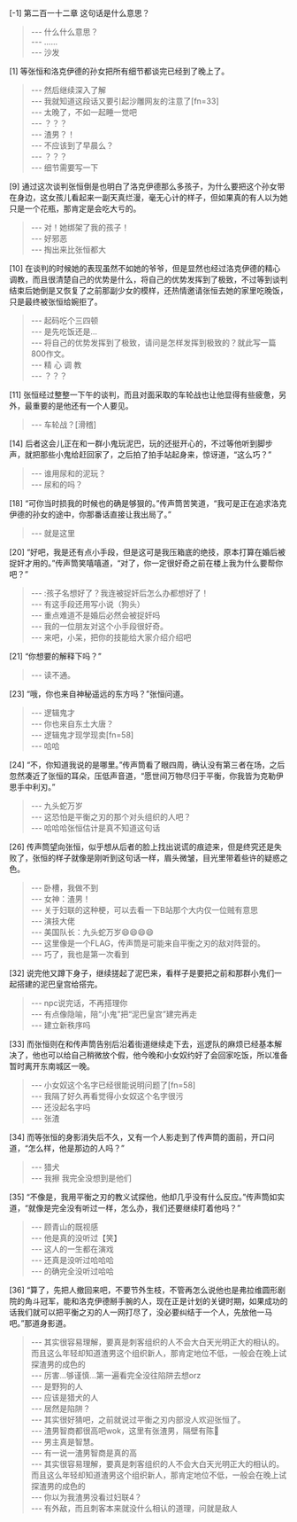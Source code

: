
[-1] 第二百一十二章 这句话是什么意思？
>--- 什么什么意思？<br>
>--- ……<br>
>--- 沙发<br>

[1] 等张恒和洛克伊德的孙女把所有细节都谈完已经到了晚上了。
>--- 然后继续深入了解<br>
>--- 我就知道这段话又要引起沙雕网友的注意了[fn=33]<br>
>--- 太晚了，不如一起睡一觉吧<br>
>--- ？？？<br>
>--- 渣男？！<br>
>--- 不应该到了早晨么？<br>
>--- ？？？<br>
>--- 细节需要写一下<br>

[9] 通过这次谈判张恒倒是也明白了洛克伊德那么多孩子，为什么要把这个孙女带在身边，这女孩儿看起来一副天真烂漫，毫无心计的样子，但如果真的有人以为她只是一个花瓶，那肯定是会吃大亏的。
>--- 对！她绑架了我的孩子！<br>
>--- 好邪恶<br>
>--- 掏出来比张恒都大<br>

[10] 在谈判的时候她的表现虽然不如她的爷爷，但是显然也经过洛克伊德的精心调教，而且很清楚自己的优势是什么，将自己的优势发挥到了极致，不过等到谈判结束后她倒是又恢复了之前那副少女的模样，还热情邀请张恒去她的家里吃晚饭，只是最终被张恒给婉拒了。
>--- 起码吃个三四顿<br>
>--- 是先吃饭还是...<br>
>--- 将自己的优势发挥到了极致，请问是怎样发挥到极致的？就此写一篇800作文。<br>
>--- 精 心 调 教<br>
>--- ？？？<br>

[11] 张恒经过整整一下午的谈判，而且对面采取的车轮战也让他显得有些疲惫，另外，最重要的是他还有一个人要见。
>--- 车轮战？[滑稽]<br>

[14] 后者这会儿正在和一群小鬼玩泥巴，玩的还挺开心的，不过等他听到脚步声，就把那些小鬼给赶回家了，之后拍了拍手站起身来，惊讶道，“这么巧？”
>--- 谁用尿和的泥玩？<br>
>--- 尿和的吗？<br>

[18] “可你当时损我的时候也的确是够狠的。”传声筒苦笑道，“我可是正在追求洛克伊德的孙女的途中，你那番话直接让我出局了。”
>--- 就是这里<br>

[20] “好吧，我是还有点小手段，但是这可是我压箱底的绝技，原本打算在婚后被捉奸才用的。”传声筒笑嘻嘻道，“对了，你一定很好奇之前在楼上我为什么要帮你吧？”
>--- :孩子名想好了？我连被捉奸后怎么办都想好了！<br>
>--- 有这手段还用写小说（狗头）<br>
>--- 重点难道不是婚后必然会被捉奸吗<br>
>--- 我的一位朋友对这个小手段很好奇。<br>
>--- 来吧，小呆，把你的技能给大家介绍介绍吧<br>

[21] “你想要的解释下吗？”
>--- 读不通。<br>

[23] “哦，你也来自神秘遥远的东方吗？”张恒问道。
>--- 逻辑鬼才<br>
>--- 你也来自东土大唐？<br>
>--- 逻辑鬼才现学现卖[fn=58]<br>
>--- 哈哈<br>

[24] “不，你知道我说的是哪里。”传声筒看了眼四周，确认没有第三者在场，之后忽然凑近了张恒的耳朵，压低声音道，“愿世间万物尽归于平衡，你我皆为克勒伊思手中利刃。”
>--- 九头蛇万岁<br>
>--- 这恐怕是平衡之刃的那个对头组织的人吧？<br>
>--- 哈哈哈张恒估计是真不知道这句话<br>

[26] 传声筒望向张恒，似乎想从后者的脸上找出说谎的痕迹来，但是终究还是失败了，张恒的样子就像是刚听到这句话一样，眉头微皱，目光里带着些许的疑惑之色。
>--- 卧槽，我做不到<br>
>--- 女神：渣男！<br>
>--- 关于妇联的这种梗，可以去看一下B站那个大内仅一位贼有意思<br>
>--- 演技大佬<br>
>--- 美国队长：九头蛇万岁😄😄😄😄<br>
>--- 这里像是一个FLAG，传声筒是可能来自平衡之刃的敌对阵营的。<br>
>--- 巧了，我也是第一次看到<br>

[32] 说完他又蹲下身子，继续搓起了泥巴来，看样子是要把之前和那群小鬼们一起搭建的泥巴皇宫给搭完。
>--- npc说完话，不再搭理你<br>
>--- 有点像隐喻，陪“小鬼”把“泥巴皇宫”建完再走<br>
>--- 建立新秩序吗<br>

[33] 而张恒则在和传声筒告别后沿着街道继续走下去，巡逻队的麻烦已经基本解决了，他也可以给自己稍微放个假，他今晚和小女奴约好了会回家吃饭，所以准备暂时离开东南城区一晚。
>--- 小女奴这个名字已经很能说明问题了[fn=58]<br>
>--- 我隔了好久再看觉得小女奴这个名字很污<br>
>--- 还没起名字吗<br>
>--- 张渣<br>

[34] 而等张恒的身影消失后不久，又有一个人影走到了传声筒的面前，开口问道，“怎么样，他是那边的人吗？”
>--- 猎犬<br>
>--- 我擦  我完全没想到是他们<br>

[35] “不像是，我用平衡之刃的教义试探他，他却几乎没有什么反应。”传声筒如实道，“就像是完全没有听过一样，怎么办，我们还要继续盯着他吗？”
>--- 顾青山的既视感<br>
>--- 他是真的没听过【笑】<br>
>--- 这人的一生都在演戏<br>
>--- 还真是没听过哈哈哈<br>
>--- 的确完全没听过哈哈<br>

[36] “算了，先把人撤回来吧，不要节外生枝，不管再怎么说他也是弗拉维圆形剧院的角斗冠军，能和洛克伊德掰手腕的人，现在正是计划的关键时期，如果成功的话我们就可以把平衡之刃的人一网打尽了，没必要纠结于一个人，先放他一马吧。”那道身影道。
>--- 其实很容易理解，要真是刺客组织的人不会大白天光明正大的相认的。而且这么年轻却知道渣男这个组织新人，那肯定地位不低，一般会在晚上试探渣男的成色的<br>
>--- 厉害…够谨慎…第一遍看完全没往陷阱去想orz<br>
>--- 是野狗的人<br>
>--- 应该是猎犬的人<br>
>--- 居然是陷阱？<br>
>--- 其实很好猜吧，之前就说过平衡之刃内部没人欢迎张恒了。<br>
>--- 渣男智商都很高吧wok，这里有张渣男，隔壁有陈🐶<br>
>--- 男主真是智慧。<br>
>--- 有一说一渣男智商是真的高<br>
>--- 其实很容易理解，要真是刺客组织的人不会大白天光明正大的相认的。而且这么年轻却知道渣男这个组织新人，那肯定地位不低，一般会在晚上试探渣男的成色的<br>
>--- 你以为我渣男没看过妇联4？<br>
>--- 有外敌，而且刺客本来就没什么相认的道理，问就是敌人<br>
